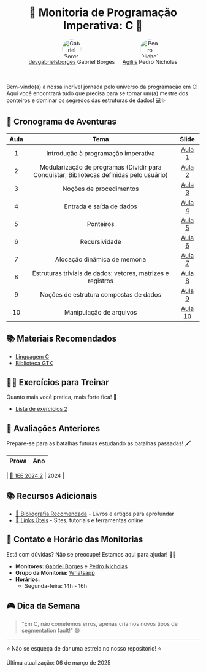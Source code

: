 <div align="center">
 <h1>🚀 Monitoria de Programação Imperativa: C 🚀</h1>
</div>

<div align="center" style="display: flex; justify-content: center; gap: 20px;">
  <div style="text-align: center;">
    <a href="https://github.com/devgabrielsborges">
      <img src="https://github.com/devgabrielsborges.png" width="50" height="50" style="border-radius: 50%;" alt="Gabriel Borges">
    </a>
    <br>
    <a href="https://github.com/devgabrielsborges">devgabrielsborges</a> Gabriel Borges
  </div>
  <div style="text-align: center;">
    <a href="https://github.com/Agiliis">
      <img src="https://github.com/Agiliis.png" width="50" height="50" style="border-radius: 50%;" alt="Pedro Nicholas">
    </a>
    <br>
    <a href="https://github.com/Agiliis">Agiliis</a> Pedro Nicholas
  </div>
</div>

<br><br>
Bem-vindo(a) à nossa incrível jornada pelo universo da programação em C! 
Aqui você encontrará tudo que precisa para se tornar um(a) mestre dos ponteiros e dominar os segredos das estruturas de dados! 💻✨

## 📆 Cronograma de Aventuras

| Aula | Tema | Slide |
|:------:|:----:|:-----:|
| 1 | Introdução à programação imperativa | [Aula 1](C/material/Apresentação%20Introdução%20à%20Programação%20Imperativa.pdf) |
| 2 | Modularização de programas (Dividir para Conquistar, Bibliotecas definidas pelo usuário) | [Aula 2](C/material/Introdução%20à%20Linguagem%20de%20Programação%20C.pdf) |
| 3 | Noções de procedimentos | [Aula 3](C/material/Conceitos%20Fundamentais%20de%20Programação%20Imperativa.pdf) |
| 4 | Entrada e saída de dados | [Aula 4](C/material/Conceitos%20Fundamentais%20(parte%202).pdf) |
| 5 | Ponteiros | [Aula 5](C/material/Tipos%20de%20Dados%20Especiais%20em%20C.pdf) |
| 6 | Recursividade | [Aula 6](C/material/Estruturas%20Condicionais%20e%20de%20Repetição.pdf) |
| 7 | Alocação dinâmica de memória | [Aula 7](C/material/Pré-processamento.pdf) |
| 8 | Estruturas triviais de dados: vetores, matrizes e registros | [Aula 8](C/material/Tipos%20Avançados%20de%20Dados.pdf) |
| 9 | Noções de estrutura compostas de dados | [Aula 9](C/material/Manipulação%20de%20Endereços%20(Ponteiros).pdf) |
| 10 | Manipulação de arquivos | [Aula 10](C/material/Arquivos.pdf) |

## 📚 Materiais Recomendados

- [Linguagem C](C/material/)
- [Biblioteca GTK](GTK/material)

## 🏋️‍♀️ Exercícios para Treinar

Quanto mais você pratica, mais forte fica! 💪

- [Lista de exercicios 2](C/exercicios/ListaDeExercicios#2.pdf)

## 📝 Avaliações Anteriores

Prepare-se para as batalhas futuras estudando as batalhas passadas! 🗡️

| Prova | Ano |
|:-----:|:---:|

| [🧪 1EE 2024.2](C/provas/1EE_ProgramacaoImperativa_2024.2_gabarito.pdf) | 2024 |

## 📚 Recursos Adicionais

* [📖 Bibliografia Recomendada](resources/bibliography.md) - Livros e artigos para aprofundar
* [🔗 Links Úteis](resources/useful_links.md) - Sites, tutoriais e ferramentas online

## 💬 Contato e Horário das Monitorias

Está com dúvidas? Não se preocupe! Estamos aqui para ajudar! 🦸‍♂️

* **Monitores:** [Gabriel Borges](https://github.com/devgabrielsborges) e [Pedro Nicholas](https://github.com/Agiliis)
* **Grupo da Monitoria:** [Whatsapp](https://web.whatsapp.com/)
* **Horários:**
  * Segunda-feira: 14h - 16h

## 🎮 Dica da Semana

> "Em C, não cometemos erros, apenas criamos novos tipos de segmentation fault!" 😄

---

⭐ Não se esqueça de dar uma estrela no nosso repositório! ⭐

Última atualização: 06 de março de 2025
